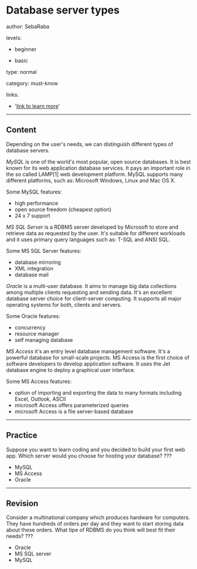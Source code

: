 # Database server types
author: SebaRaba

levels:

  - beginner

  - basic

type: normal

category: must-know

links:

  - '[link to learn more](https://enki.com)'

---
## Content

Depending on the user's needs, we can distinguish different types of database servers.

*MySQL* is one of the world's most popular, open source databases. It is best known for its web application database services. It pays an important role in the so called LAMP[1] web development platform. MySQL supports many different platforms, such as: Microsoft Windows, Linux and Mac OS X.

Some MySQL features:
- high performance
- open source freedom (cheapest option)
- 24 x 7 support

*MS SQL Server* is a RDBMS server developed by Microsoft to store and retrieve data as requested by the user. It's suitable for different workloads and it uses primary query languages such as: T-SQL and ANSI SQL.

Some MS SQL Server features:
- database mirroring
- XML integration
- database mail

*Oracle* is a multi-user database. It aims to manage big data collections among multiple clients requesting and sending data.  It's an excellent database server choice for client-server computing. It supports all major operating systems for both, clients and servers.

Some Oracle features:
- concurrency
- resource manager
- self managing database

*MS Access* it's an entry level database management software. It's a powerful database for small-scale projects. MS Access is the first choice of software developers to develop application software. It uses the Jet database engine to deploy a graphical user interface.

Some MS Access features:
- option of importing and exporting the data to many formats including Excel, Outlook, ASCII
- microsoft Access offers parameterized queries
- microsoft Access is a file server-based database

---
## Practice

Suppose you want to learn coding and you decided to build your first web app. Which server would you choose for hosting your database?
???

* MySQL
* MS Access
* Oracle

---
## Revision

Consider a multinational company which produces hardware for computers. They have hundreds of orders per day and they want to start storing data about these orders. What tipe of RDBMS do you think will best fit their needs?
???

* Oracle
* MS SQL server
* MySQL
